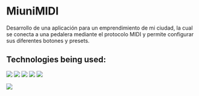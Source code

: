 # MiuniMIDI

Desarrollo de una aplicación para un emprendimiento de mi ciudad, la cual se conecta a una pedalera mediante el protocolo MIDI y permite configurar sus diferentes botones y presets.

## Technologies being used:

<img src="https://img.shields.io/badge/HTML5-E34F26?style=for-the-badge&logo=html5&logoColor=white" />  <img src="https://img.shields.io/badge/CSS3-1572B6?style=for-the-badge&logo=css3&logoColor=white" />  <img src="https://img.shields.io/badge/Javascript-F7DF1E?style=for-the-badge&logo=javascript&logoColor=white" />  <img src="https://img.shields.io/badge/MIDI-000000?style=for-the-badge&logo=midi&logoColor=white" />  <img src="https://img.shields.io/badge/Electron-47848F?style=for-the-badge&logo=electron&logoColor=61DAFB" />  

<img src="https://res.cloudinary.com/djqqjhsaq/image/upload/v1662616928/miunimidi-screen_xrwcbw.jpg" />
